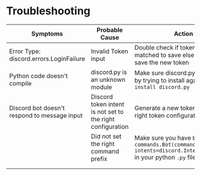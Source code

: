 # Troubleshooting
  
| **Symptoms** | **Probable Cause** | **Action** |
| ------------ | ------------------ | ---------- |
| Error Type: discord.errors.LoginFailure | Invalid Token input | Double check if token is correctly matched to save else reset and save the new token | 
| Python code doesn't compile | discord.py is an unknown module  | Make sure discord.py is installed by trying to install again `pip install discord.py` |   
| Discord bot doesn't respond to message input  | Discord token intent is not set to the right configuration |  Generate a new token with the right token configuration  |   
|   | Did not set the right command prefix | Make sure you have `bot = commands.Bot(command_prefix='!', intents=discord.Intents.all())` in your python `.py` file |   
|   |   |   |   
|   |   |   |   